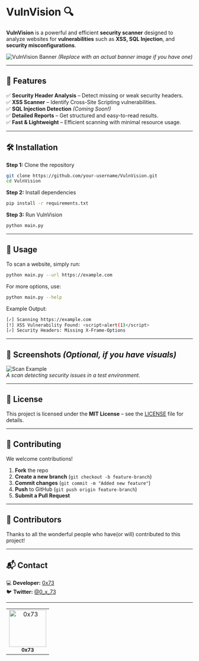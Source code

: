 # **VulnVision** 🔍  

**VulnVision** is a powerful and efficient **security scanner** designed to analyze websites for **vulnerabilities** such as **XSS, SQL Injection**, and **security misconfigurations**.  

![VulnVision Banner](https://user-images.githubusercontent.com/your-banner-image.png) *(Replace with an actual banner image if you have one)*  

---

## 🚀 **Features**  
✅ **Security Header Analysis** – Detect missing or weak security headers.  
✅ **XSS Scanner** – Identify Cross-Site Scripting vulnerabilities.  
✅ **SQL Injection Detection** *(Coming Soon!)*  
✅ **Detailed Reports** – Get structured and easy-to-read results.  
✅ **Fast & Lightweight** – Efficient scanning with minimal resource usage.  

---

## 🛠 **Installation**  
**Step 1:** Clone the repository  
```sh
git clone https://github.com/your-username/VulnVision.git
cd VulnVision
```  

**Step 2:** Install dependencies  
```sh
pip install -r requirements.txt
```  

**Step 3:** Run VulnVision  
```sh
python main.py
```  

---

## 📖 **Usage**  
To scan a website, simply run:  
```sh
python main.py --url https://example.com
```  
For more options, use:  
```sh
python main.py --help
```  

Example Output:  
```sh
[✓] Scanning https://example.com
[!] XSS Vulnerability Found: <script>alert(1)</script>
[✓] Security Headers: Missing X-Frame-Options
```

---

## 🎨 **Screenshots** *(Optional, if you have visuals)*  
![Scan Example](https://user-images.githubusercontent.com/example.png)  
*A scan detecting security issues in a test environment.*  

---

## 📜 **License**  
This project is licensed under the **MIT License** – see the [LICENSE](LICENSE) file for details.  

---

## 🤝 **Contributing**  
We welcome contributions!  
1. **Fork** the repo  
2. **Create a new branch** (`git checkout -b feature-branch`)  
3. **Commit changes** (`git commit -m "Added new feature"`)  
4. **Push** to GitHub (`git push origin feature-branch`)  
5. **Submit a Pull Request**  

---

## 👥 **Contributors**  
Thanks to all the wonderful people who have(or will) contributed to this project!  

<table>
  <tr>
    <td align="center">
      <a href="https://github.com/0X73gh">
        <img src="https://avatars.githubusercontent.com/u/201992785?s=400&u=6b93ac8015491ff664b6eca2a7ccc60955378b79&v=4" width="100px;" alt="0x73"/><br />
        <sub><b>0x73</b></sub>
      </a>
    </td>
  </tr>

---

## 📬 **Contact**  
💻 **Developer:** [0x73](https://www.github.com/0X73gh)  
🐦 **Twitter:** [@0_x_73](https://x.com/0_x_73)  

---
